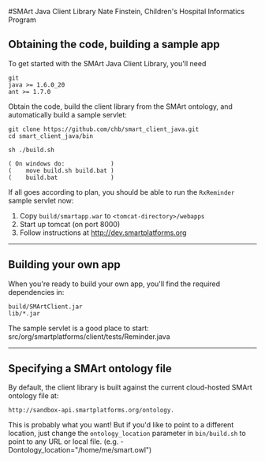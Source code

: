 #SMArt Java Client Library
Nate Finstein, Children's Hospital Informatics Program

## Obtaining the code, building a sample app

To get started with the SMArt Java Client Library, you'll need

    git
    java >= 1.6.0_20
    ant >= 1.7.0

Obtain the code, build the client library from the SMArt ontology,
and automatically build a sample servlet:

    git clone https://github.com/chb/smart_client_java.git
    cd smart_client_java/bin

    sh ./build.sh

    ( On windows do:             )
    (    move build.sh build.bat )
    (    build.bat               )

If all goes according to plan, you should be able to run the
`RxReminder` sample servlet now:

  1. Copy `build/smartapp.war` to `<tomcat-directory>/webapps`
  2. Start up tomcat (on port 8000)
  3. Follow instructions at http://dev.smartplatforms.org

---
## Building your own app

When you're ready to build your own app, you'll find the required
dependencies in:

    build/SMArtClient.jar
    lib/*.jar

The sample servlet is a good place to start:
    src/org/smartplatforms/client/tests/Reminder.java

---
## Specifying a SMArt ontology file

By default, the client library is built against the current
cloud-hosted SMArt ontology file at:

    http://sandbox-api.smartplatforms.org/ontology.

This is probably what you want!  But if you'd like to point to a
different location, just change the `ontology_location` parameter in
`bin/build.sh` to point to any URL or local file.
(e.g. -Dontology_location="/home/me/smart.owl")
